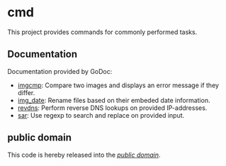 cmd
===

This project provides commands for commonly performed tasks.

Documentation
-------------

Documentation provided by GoDoc:

- [imgcmp][]: Compare two images and displays an error message if they differ.
- [img_date][]: Rename files based on their embeded date information.
- [revdns][]: Perform reverse DNS lookups on provided IP-addresses.
- [sar][]: Use regexp to search and replace on provided input.

[imgcmp]: http://godoc.org/github.com/mewkiz/cmd/imgcmp
[img_date]: http://godoc.org/github.com/mewkiz/cmd/img_date
[revdns]: http://godoc.org/github.com/mewkiz/cmd/revdns
[sar]: http://godoc.org/github.com/mewkiz/cmd/sar

public domain
-------------

This code is hereby released into the *[public domain][]*.

[public domain]: https://creativecommons.org/publicdomain/zero/1.0/

